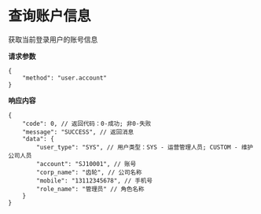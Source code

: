 # 查询账户信息

获取当前登录用户的账号信息

**请求参数**

    {
        "method": "user.account"
    }

**响应内容**

    {
        "code": 0, // 返回代码：0-成功; 非0-失败
        "message": "SUCCESS", // 返回消息
        "data": {
            "user_type": "SYS", // 用户类型：SYS - 运营管理人员; CUSTOM - 维护公司人员
            "account": "SJ10001", // 账号
            "corp_name": "齿轮", // 公司名称
            "mobile": "13112345678", // 手机号
            "role_name": "管理员" // 角色名称
        }
    }
